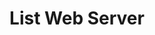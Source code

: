 ---
title: List Web Server
description: A rails web server to manage syncing of items, lists and users in the cloud 
img: /img/projects/listapp_server.jpg
link: https://github.com/jman48/listapp-be
---